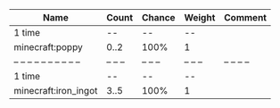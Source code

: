 | Name                 | Count | Chance | Weight | Comment |
| -------------------- | ----- | ------ | ------ | ------- |
| 1 time               |    -- |     -- |     -- |         |
| minecraft:poppy      |  0..2 |   100% |      1 |         |
| – – – – – – – – – –  | – – – | – – –  | – – –  | – – – – |
| 1 time               |    -- |     -- |     -- |         |
| minecraft:iron_ingot |  3..5 |   100% |      1 |         |
